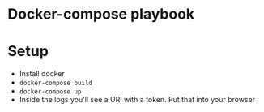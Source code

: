 # Docker-compose playbook

# Setup

* Install docker
* `docker-compose build`
* `docker-compose up`
* Inside the logs you'll see a URI with a token. Put that into your browser
